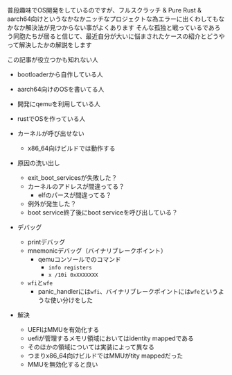 普段趣味でOS開発をしているのですが、フルスクラッチ & Pure Rust & aarch64向けというなかなかニッチなプロジェクトな為エラーに出くわしてもなかなか解決法が見つからない事がよくあります
そんな孤独と戦っているであろう同胞たちが居ると信じて、最近自分が大いに悩まされたケースの紹介とどうやって解決したかの解説をします

この記事が役立つかも知れない人

- bootloaderから自作している人
- aarch64向けのOSを書いてる人
- 開発にqemuを利用している人
- rustでOSを作っている人

- カーネルが呼び出せない
  - x86_64向けビルドでは動作する
- 原因の洗い出し
  - exit_boot_servicesが失敗した？
  - カーネルのアドレスが間違ってる？
    - elfのパースが間違ってる？
  - 例外が発生した？
  - boot service終了後にboot serviceを呼び出している？
- デバッグ
  - printデバッグ
  - mnemonicデバッグ（バイナリブレークポイント）
    - qemuコンソールでのコマンド
      - `info registers`
      - `x /10i 0xXXXXXXX`
  - `wfi`と`wfe`
    - panic_handlerには`wfi`、バイナリブレークポイントには`wfe`というような使い分けをした
- 解決
  - UEFIはMMUを有効化する
  - uefiが管理するメモリ領域においてはidentity mappedである
  - そのほかの領域については実装によって異なる
  - つまりx86_64向けビルドではMMUがtity mappedだった
  - MMUを無効化すると良い
